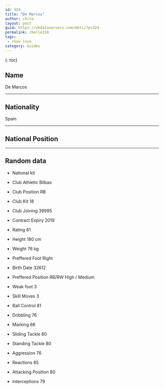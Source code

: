 ```yaml
---
id: 324
title: "De Marcos"
author: chito
layout: post
guid: https://ukdataservers.com/mbti/?p=324
permalink: /hello324
tags:
 - show love
category: Guides
---
```

{: toc}

## Name 
De Marcos 

* * *

## Nationality 
Spain 

* * *

## National Position 

* * *

## Random data 

 * National kit 
 * Club 
Athletic Bilbao 

 * Club Position 
RB 

 * Club Kit 
18 

 * Club Joining 
39995 

 * Contract Expiry 
2019 

 * Rating 
81 

 * Height 
180 cm 

 * Weight 
76 kg 

 * Preffered Foot 
Right 

 * Birth Date 
32612 

 * Preffered Position 
RB/RW High / Medium 

 * Weak foot 
3 

 * Skill Moves 
3 

 * Ball Control 
81 

 * Dribbling 
76 

 * Marking 
66 

 * Sliding Tackle 
80 

 * Standing Tackle 
80 

 * Aggression 
76 

 * Reactions 
85 

 * Attacking Position 
80 

 * Interceptions 
79